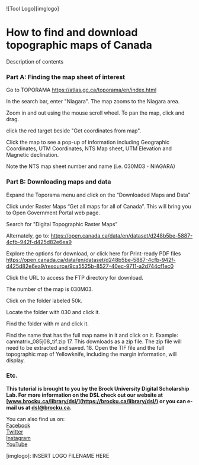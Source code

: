 ![Tool Logo][imglogo]


# How to find and download topographic maps of Canada
Description of contents

### Part A: Finding the map sheet of interest

Go to TOPORAMA https://atlas.gc.ca/toporama/en/index.html

In the search bar, enter "Niagara". The map zooms to the Niagara area.

Zoom in and out using the mouse scroll wheel. To pan the map, click and drag.

click the red target beside "Get coordinates from map".

Click the map to see a pop-up of information including Geographic Coordinates, UTM
Coordinates, NTS Map sheet, UTM Elevation and Magnetic declination. 

Note the NTS map sheet number and name (i.e. 030M03 - NIAGARA)

### Part B: Downloading maps and data

Expand the Toporama menu and click on the “Downloaded Maps and Data”

Click under Raster Maps “Get all maps for all of Canada”. This will bring you to Open Government Portal web page. 

Search for "Digital Topographic Raster Maps"

Alternately, go to: 
https://open.canada.ca/data/en/dataset/d248b5be-5887-4cfb-942f-d425d82e6ea9

Explore the options for download, or click here for Print-ready PDF files https://open.canada.ca/data/en/dataset/d248b5be-5887-4cfb-942f-d425d82e6ea9/resource/9ca5525b-8527-40ec-9711-a2d744cf1ec0

Click the URL to access the FTP directory for download.

The number of the map is 030M03. 

Click on the folder labeled 50k. 

Locate the folder with 030 and click it.

Find the folder with m and click it.

Find the name that has the full map name in it and click on it. Example: canmatrix_085j08_tif.zip
17. This downloads as a zip file. The zip file will need to be
extracted and saved.
18. Open the TIF file and the full topographic map of Yellowknife,
including the margin information, will display.

### Etc.
 
 
 

  
**This tutorial is brought to you by the Brock University Digital Scholarship Lab.  For more information on the DSL check out our website at [www.brocku.ca/library/dsl/](https://brocku.ca/library/dsl/) or you can e-mail us at dsl@brocku.ca.**  
  
You can also find us on:  
[Facebook](https://www.facebook.com/Brock-University-Digital-Scholarship-Lab-349407235866792/)  
[Twitter](https://twitter.com/brock_dsl)  
[Instagram](https://www.instagram.com/brock_dsl/?hl=en)  
[YouTube](https://www.youtube.com/channel/UC2eEqPkDo-1N3qilxv-N_1g/featured?view_as=subscriber)










<!--- Please use reference style images so that it is easier to update pictures later --->

[imglogo]: INSERT LOGO FILENAME HERE
